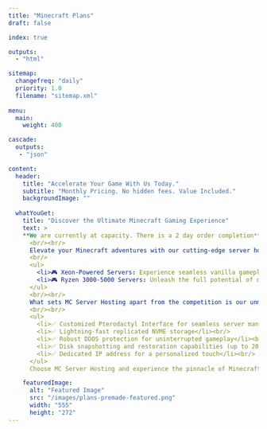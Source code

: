 ```yaml
---
title: "Minecraft Plans"
draft: false

index: true

outputs:
  - "html"

sitemap:
  changefreq: "daily"
  priority: 1.0
  filename: "sitemap.xml"
  
menu:
  main:
    weight: 400

cascade:
  outputs:
   - "json"

content:
  header:
    title: "Accelerate Your Game With Us Today."
    subtitle: "Monthly Pricing. No hidden fees. Value Included."
    backgroundImage: ""
  
  whatYouGet:
    title: "Discover the Ultimate Minecraft Gaming Experience"
    text: >
    **We are currently at capacity. There is a 2 day order completion**    
      <br/><br/>
      Elevate your Minecraft adventures with our cutting-edge server hosting solutions, tailored to fit every gamer's unique requirements:
      <br/>
      <ul>
        <li>🎮 Xeon-Powered Servers: Experience seamless vanilla gameplay or cozy multiplayer sessions with friends on our Intel Xeon E5-2680-powered servers, boasting DDR3 PC3-12800R RAM for optimal performance.</li><br/><br/>
        <li>🎮 Ryzen 3000-5000 Servers: Unleash the full potential of diverse modpacks with our Ryzen 3000-5000 servers, equipped with ultra-fast DDR4 RAM running at speeds of up to 2600 MT/s.</li><br/><br/>
      </ul>
      <br/><br/>
      What sets MC Server Hosting apart from the competition is our unmatched focus on hardware excellence. Additionally, all our servers come with an array of premium features, including:
      <br/><br/>
      <ul>
        <li>✅ Customized Pterodactyl Interface for seamless server management</li><br/>
        <li>✅ Lightning-fast replicated NVME storage</li><br/>
        <li>✅ Robust DDOS protection for uninterrupted gameplay</li><br/>
        <li>✅ Disk snapshotting and restoration capabilities (up to 20 per customer)</li><br/>
        <li>✅ Dedicated IP address for a personalized touch</li><br/>
      </ul>
      Choose MC Server Hosting and experience the pinnacle of Minecraft gameplay today!

    featuredImage:
      alt: "Featured Image"
      src: "/images/plans-premade-featured.png"
      width: "555"
      height: "272"
---
```


